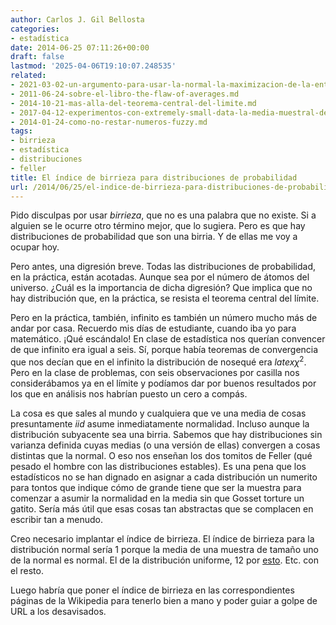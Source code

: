```yaml
---
author: Carlos J. Gil Bellosta
categories:
- estadística
date: 2014-06-25 07:11:26+00:00
draft: false
lastmod: '2025-04-06T19:10:07.248535'
related:
- 2021-03-02-un-argumento-para-usar-la-normal-la-maximizacion-de-la-entropia.md
- 2011-06-24-sobre-el-libro-the-flaw-of-averages.md
- 2014-10-21-mas-alla-del-teorema-central-del-limite.md
- 2017-04-12-experimentos-con-extremely-small-data-la-media-muestral-de-pocas-betas.md
- 2014-01-24-como-no-restar-numeros-fuzzy.md
tags:
- birrieza
- estadística
- distribuciones
- feller
title: El índice de birrieza para distribuciones de probabilidad
url: /2014/06/25/el-indice-de-birrieza-para-distribuciones-de-probabilidad/
---
```


Pido disculpas por usar _birrieza_, que no es una palabra que no existe. Si a alguien se le ocurre otro término mejor, que lo sugiera. Pero es que hay distribuciones de probabilidad que son una birria. Y de ellas me voy a ocupar hoy.

Pero antes, una digresión breve. Todas las distribuciones de probabilidad, en la práctica, están acotadas. Aunque sea por el número de átomos del universo. ¿Cuál es la importancia de dicha digresión? Que implica que no hay distribución que, en la práctica, se resista el teorema central del límite.

Pero en la práctica, también, infinito es también un número mucho más de andar por casa. Recuerdo mis días de estudiante, cuando iba yo para matemático. ¡Qué escándalo! En clase de estadística nos querían convencer de que infinito era igual a seis. Sí, porque había teoremas de convergencia que nos decían que en el infinito la distribución de nosequé era $latex \chi^2$. Pero en la clase de problemas, con seis observaciones por casilla nos considerábamos ya en el límite y podíamos dar por buenos resultados por los que en análisis nos habrían puesto un cero a compás.

La cosa es que sales al mundo y cualquiera que ve una media de cosas presuntamente _iid_ asume inmediatamente normalidad. Incluso aunque la distribución subyacente sea una birria. Sabemos que hay distribuciones sin varianza definida cuyas medias (o una versión de ellas) convergen a cosas distintas que la normal. O eso nos enseñan los dos tomitos de Feller (qué pesado el hombre con las distribuciones estables). Es una pena que los estadísticos no se han dignado en asignar a cada distribución un numerito para tontos que indique cómo de grande tiene que ser la muestra para comenzar a asumir la normalidad en la media sin que Gosset torture un gatito. Sería más útil que esas cosas tan abstractas que se complacen en escribir tan a menudo.

Creo necesario implantar el índice de birrieza. El índice de birrieza para la distribución normal sería 1 porque la media de una muestra de tamaño uno de la normal es normal. El de la distribución uniforme, 12 por [esto](https://datanalytics.com/2012/11/20/lo-normal-sumar-doce-restar-seis/). Etc. con el resto.

Luego habría que poner el índice de birrieza en las correspondientes páginas de la Wikipedia para tenerlo bien a mano y poder guiar a golpe de URL a los desavisados.